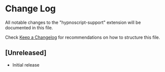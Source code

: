 # Change Log

All notable changes to the "hypnoscript-support" extension will be documented in this file.

Check [Keep a Changelog](http://keepachangelog.com/) for recommendations on how to structure this file.

## [Unreleased]

- Initial release